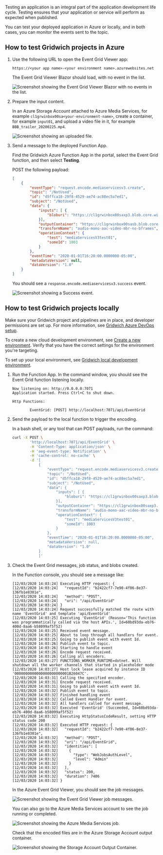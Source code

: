 
Testing an application is an integral part of the application development life cycle. Testing ensures that your application or service will perform as expected when published.

You can test your deployed application in Azure or locally, and in both cases, you can monitor the events sent to the topic.

## How to test Gridwich projects in Azure

1. Use the following URL to open the Event Grid Viewer app:

   `https://<your app name>-<your environment name>.azurewebsites.net`

   The Event Grid Viewer Blazor should load, with no event in the list.

   ![Screenshot showing the Event Grid Viewer Blazor with no events in the list.](media/blazor-viewer.png)

1. Prepare the input content.

   In an Azure Storage Account attached to Azure Media Services, for example `cl1grwinbox00sa<your-environment-name>`, create a container, for example `input01`, and upload a video file in it, for example `BBB_trailer_20200225.mp4`.

   ![Screenshot showing an uploaded file.](media/uploaded-file.png)

1. Send a message to the deployed Function App.

   Find the Gridwich Azure Function App in the portal, select the Event Grid function, and then select **Testing**.

   POST the following payload:

   ```json
   [
       {
           "eventType": "request.encode.mediaservicesv3.create",
           "topic": "/NotUsed",
           "id": "d5ffca18-29f8-4529-ae74-ac88ec5a7ed1",
           "subject": "/NotUsed",
           "data": {
               "inputs": [ {
                   "bloburi": "https://cl1grwinbox00saxp3.blob.core.windows.net/input01/BBB_trailer_20200225.mp4"
               }],
               "outputContainer": "https://cl1grwinbox00sasb.blob.core.windows.net/output01/",
               "transformName": "audio-mono-aac-video-mbr-no-bframes",
               "operationContext": {
                   "test": "mediaServicesV3test01",
                   "someId": 1003
               }
           },
           "eventTime": "2020-01-01T16:20:00.0000000-05:00",
           "metadataVersion": null,
           "dataVersion": "1.0"
       }
   ]
   ```
   You should see a `response.encode.mediaservicesv3.success` event.

   ![Screenshot showing a Success event.](media/success-viewer.png)

## How to test Gridwich projects locally

Make sure your Gridwich project and pipelines are in place, and developer permissions are set up. For more information, see [Gridwich Azure DevOps setup](set-up-azure-devops.yml).

To create a new cloud development environment, see [Create a new environment](create-delete-cloud-environment.yml). Verify that you have the correct settings for the environment you're targeting.

To set up your local environment, see [Gridwich local development environment](set-up-local-environment.yml).

1. Run the Function App. In the command window, you should see the Event Grid function listening locally.

   ```text
   Now listening on: http://0.0.0.0:7071
   Application started. Press Ctrl+C to shut down.

   Http Functions:

           EventGrid: [POST] http://localhost:7071/api/EventGrid
   ```

1. Send the payload to the local function to trigger the encoding.

   In a bash shell, or any tool that can POST payloads, run the command:

   ```bash
   curl -X POST \
           'http://localhost:7071/api/EventGrid' \
           -H 'Content-Type: application/json' \
           -H 'aeg-event-type: Notification' \
           -H 'cache-control: no-cache' \
           -d '[
               {
                   "eventType": "request.encode.mediaservicesv3.create",
                   "topic": "/NotUsed",
                   "id": "d5ffca18-29f8-4529-ae74-ac88ec5a7ed1",
                   "subject": "/NotUsed",
                   "data": {
                       "inputs": [ {
                           "bloburi": "https://cl1grwinbox00saxp3.blob.core.windows.net/input01/BBB_trailer_20200225.mp4"
                       }],
                       "outputContainer": "https://cl1grwinbox00saxp3.blob.core.windows.net/output02/",
                       "transformName": "audio-mono-aac-video-mbr-no-bframes",
                       "operationContext": {
                           "test": "mediaServicesV3test01",
                           "someId": 1003
                       }
                   },
                   "eventTime": "2020-01-01T16:20:00.0000000-05:00",
                   "metadataVersion": null,
                   "dataVersion": "1.0"
               }
               ]'
   ```

1. Check the Event Grid messages, job status, and blobs created.

   In the Function console, you should see a message like:

   ```text
   [12/03/2020 14:03:24] Executing HTTP request: {
   [12/03/2020 14:03:24]   "requestId": "b2422cf7-7e90-4f06-8e37-136fb1e8301e",
   [12/03/2020 14:03:24]   "method": "POST",
   [12/03/2020 14:03:24]   "uri": "/api/EventGrid"
   [12/03/2020 14:03:24] }
   [12/03/2020 14:03:24] Request successfully matched the route with name 'EventGrid' and template 'api/EventGrid'
   [12/03/2020 14:03:25] Executing 'EventGrid' (Reason='This function was programmatically called via the host APIs.', Id=60bd93da-eb76-400d-8aa6-b58099af5f52)
   [12/03/2020 14:03:25] Received event message.
   [12/03/2020 14:03:25] About to loop through all handlers for event.
   [12/03/2020 14:03:25] Going to publish event with event Id.
   [12/03/2020 14:03:26] Publish event to topic.
   [12/03/2020 14:03:26] Starting to handle event
   [12/03/2020 14:03:26] Encode request received.
   [12/03/2020 14:03:26] Calling all encoders.
   [12/03/2020 14:03:27] FUNCTIONS_WORKER_RUNTIME=dotnet. Will shutdown all the worker channels that started in placeholder mode
   [12/03/2020 14:03:27] Host lock lease acquired by instance ID '0000000000000000000000001B26047C'.
   [12/03/2020 14:03:31] Calling the specified encoder.
   [12/03/2020 14:03:31] Encode request received.
   [12/03/2020 14:03:31] Going to publish event with event Id.
   [12/03/2020 14:03:32] Publish event to topic.
   [12/03/2020 14:03:32] Finished handling event
   [12/03/2020 14:03:32] Called Event Handler for event.
   [12/03/2020 14:03:32] All handlers called for event message.
   [12/03/2020 14:03:32] Executed 'EventGrid' (Succeeded, Id=60bd93da-eb76-400d-8aa6-b58099af5f52)
   [12/03/2020 14:03:32] Executing HttpStatusCodeResult, setting HTTP status code 200
   [12/03/2020 14:03:32] Executed HTTP request: {
   [12/03/2020 14:03:32]   "requestId": "b2422cf7-7e90-4f06-8e37-136fb1e8301e",
   [12/03/2020 14:03:32]   "method": "POST",
   [12/03/2020 14:03:32]   "uri": "/api/EventGrid",
   [12/03/2020 14:03:32]   "identities": [
   [12/03/2020 14:03:32]     {
   [12/03/2020 14:03:32]       "type": "WebJobsAuthLevel",
   [12/03/2020 14:03:32]       "level": "Admin"
   [12/03/2020 14:03:32]     }
   [12/03/2020 14:03:32]   ],
   [12/03/2020 14:03:32]   "status": 200,
   [12/03/2020 14:03:32]   "duration": 7486
   [12/03/2020 14:03:32] }
   ```

   In the Azure Event Grid Viewer, you should see the job messages.

   ![Screenshot showing the Event Grid Viewer job messages.](media/viewer.png)

   You can also go to the Azure Media Services account to see the job running or completed.

   ![Screenshot showing the Azure Media Services job.](media/media-services-job.png)

   Check that the encoded files are in the Azure Storage Account output container.

   ![Screenshot showing the Storage Account Output Container.](media/output-container.png)

